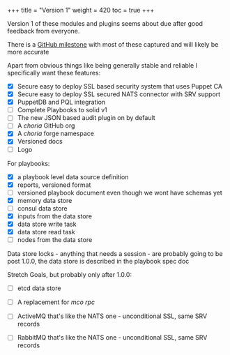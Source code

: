 +++
title = "Version 1"
weight = 420
toc = true
+++

Version 1 of these modules and plugins seems about due after good feedback from everyone.

There is a [GitHub milestone](https://github.com/choria-io/mcollective-choria/milestone/2) with most of these captured
and will likely be more accurate

Apart from obvious things like being generally stable and reliable I specifically want these features:

 - [x] Secure easy to deploy SSL based security system that uses Puppet CA
 - [x] Secure easy to deploy SSL secured NATS connector with SRV support
 - [x] PuppetDB and PQL integration
 - [ ] Complete Playbooks to solid v1
 - [ ] The new JSON based audit plugin on by default
 - [ ] A *choria* GitHub org
 - [x] A *choria* forge namespace
 - [x] Versioned docs
 - [ ] Logo

For playbooks:

 - [x] a playbook level data source definition
 - [x] reports, versioned format
 - [ ] versioned playbook document even though we wont have schemas yet
 - [x] memory data store
 - [ ] consul data store
 - [x] inputs from the data store
 - [x] data store write task
 - [x] data store read task
 - [ ] nodes from the data store

Data store locks - anything that needs a session - are probably going to be post 1.0.0, the data store is described in the playbook spec doc

Stretch Goals, but probably only after 1.0.0:

 - [ ] etcd data store
 - [ ] A replacement for *mco rpc*
 - [ ] ActiveMQ that's like the NATS one - unconditional SSL, same SRV records
 - [ ] RabbitMQ that's like the NATS one - unconditional SSL, same SRV records

